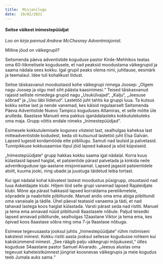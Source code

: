 ```yaml
---
title:  Misjonilugu  
date:  19/02/2021  
---
```


#### Seitse väikest inimestepüüdjat

_Loo on kirja pannud Andrew McChesney Adventmisjonist._

Milline jõud on väikegrupil?

Seitsmenda päeva adventistide koguduse pastor Kirde-Mehhikos teatas oma 60-liikmelisele kogudusele, et nad peaksid moodustama väike­grupid ja saama nädala sees kokku. Igal grupil peaks olema nimi, juhtlause, eesmärk ja teemalaul. Idee tuli kohalikust liidust.

Seitse täiskasvanut moodustasid kohe väikegrupi nimega Joosep: „Olgem nagu Joosep ja olgu meil siht päästa kaasinimesi.“ Teised täiskasvanud rajasid selliste nimedega grupid nagu „Usukülvajad“, „Kalju“, „Jeesuse sõbrad“ ja „Usu läbi liidetud“. Lastetöö juht tahtis ka gruppi luua. Ta kutsus kokku seitse last ja nende vanemad, kes käisid regulaarselt Seitsmenda Päeva Adventistide Nuevo Tampico koguduses Altamiras, et selle mõtte üle arutleda. 8aastase Manueli ema pakkus iganädalasteks kokkutulekuteks oma maja. Grupp võttis endale nimeks „Inimestepüüdjad“.

Esimesele kokkutulemisele kogunes viisteist last, sealhulgas kaheksa last mitte­adventistide kodudest, keda oli kutsunud lastetöö juht Elsa Galván. Lapsed lugesid kordamööda ette piiblilugu. Samuti nad laulsid ja palvetasid. Tunnipikkuse kokkusaamise lõpul jõid lapsed kakaod ja sõid küpsiseid.

„Inimestepüüdjate“ grupp hakkas kokku saama igal nädalal. Korra kuus külastasid lapsed haiglat, et patsientide pärast palvetada ja kinkida neile adventkoguduse iga-aastane misjoniraamat. Lapsed jagasid patsientidele atolit, kuuma jooki, ning ubade ja juustuga täidetud leiba tortast.

Kui igal nädalal kohal käivatest lastest moodustus püsigrupp, otsustasid nad luua Askeldajate klubi. Hiljem lõid selle grupi vanemad lapsed Rajaleidjate klubi. Mõne aja pärast hakkasid lapsed korraldama pereliikmetele, sõpradele ja naabritele piiblitunde. Manuel andis oma ema abiga piiblitundi oma vanaisale ja tädile. Ühel päeval teatasid vanaema ja tädi, et nad tahavad lastega koos haiglat külastada. Varsti pärast seda nad ristiti. Manuel ja tema ema annavad nüüd piiblitundi 8aastasele nõbule. Paljud teisedki lapsed annavad piiblitunde, sealhulgas 12aastane Viktor ja tema ema, kes õpivad koos 8aastase sõbra ning oma 7-ja 9aastase nõbuga.

Esimese tegevusaasta jooksul juhtis „Inimestepüüdjate“ rühm ristimiseni kaksteist inimest. Kokku ristiti aasta jooksul sellesse kogudusse rohkem kui kakskümmend inimest. „See räägib palju väikegrupi mõjukusest,“ ütles koguduse 34aastane pastor Samuel Alvarado. „Jeesus alustas oma tegevust kaheteistkümnest jüngrist koosnevas väikegrupis ja meie kogudus teeb Jumala auks sama.“